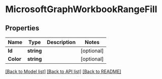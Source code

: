 # MicrosoftGraphWorkbookRangeFill

## Properties

Name | Type | Description | Notes
------------ | ------------- | ------------- | -------------
**Id** | **string** |  | [optional] 
**Color** | **string** |  | [optional] 

[[Back to Model list]](../README.md#documentation-for-models) [[Back to API list]](../README.md#documentation-for-api-endpoints) [[Back to README]](../README.md)



